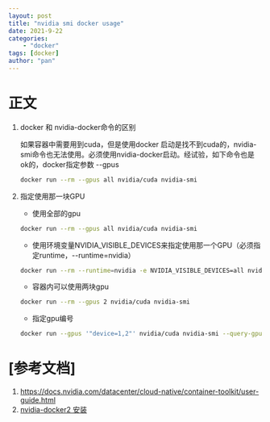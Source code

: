 ```yaml
---
layout: post
title: "nvidia smi docker usage"
date: 2021-9-22
categories: 
    - "docker"
tags: [docker]
author: "pan"
---
```


<!-- ---
layout: post
title: "matplotlib画图"
date: 2021-12-19
categories: 
    - "python"
tags: [matplotlib]
author: "pan"
--- -->

# 正文

1. docker 和 nvidia-docker命令的区别

   如果容器中需要用到cuda，但是使用docker 启动是找不到cuda的，nvidia-smi命令也无法使用。必须使用nvidia-docker启动。经试验，如下命令也是ok的，docker指定参数 --gpus

   ```sh
   docker run --rm --gpus all nvidia/cuda nvidia-smi
   ```

2. 指定使用那一块GPU

    + 使用全部的gpu

    ```sh
    docker run --rm --gpus all nvidia/cuda nvidia-smi
    ```

    + 使用环境变量NVIDIA_VISIBLE_DEVICES来指定使用那一个GPU（必须指定runtime，--runtime=nvidia）
  
    ```sh
    docker run --rm --runtime=nvidia -e NVIDIA_VISIBLE_DEVICES=all nvidia/cuda nvidia-smi

    ```

    + 容器内可以使用两块gpu
  
    ```sh
    docker run --rm --gpus 2 nvidia/cuda nvidia-smi
    ```

    + 指定gpu编号
  
    ```sh
    docker run --gpus '"device=1,2"' nvidia/cuda nvidia-smi --query-gpu=uuid --format-csv

    ```


# [参考文档]
1. https://docs.nvidia.com/datacenter/cloud-native/container-toolkit/user-guide.html
2. [nvidia-docker2 安装](https://docs.nvidia.com/datacenter/cloud-native/container-toolkit/install-guide.html#docker)